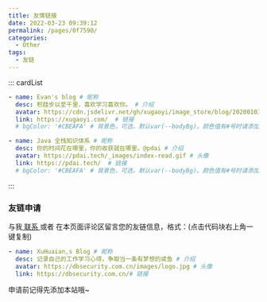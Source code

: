```yaml
---
title: 友情链接
date: 2022-03-23 09:39:12
permalink: /pages/0f7590/
categories:
  - Other
tags:
  - 友链
---
```


::: cardList
```yaml
- name: Evan's blog # 昵称
  desc: 积跬步以至千里，喜欢学习喜欢你。 # 介绍
  avatar: https://cdn.jsdelivr.net/gh/xugaoyi/image_store/blog/20200103123203.jpg # 头像
  link: https://xugaoyi.com/  # 链接
  # bgColor: '#CBEAFA' # 背景色，可选，默认var(--bodyBg)。颜色值有#号时请添加引号

- name: Java 全栈知识体系 # 昵称
  desc: 你的时间花在哪里，你的收获就在哪里。@pdai # 介绍
  avatar: https://pdai.tech/_images/index-read.gif # 头像
  link: https://pdai.tech/  # 链接
  # bgColor: '#CBEAFA' # 背景色，可选，默认var(--bodyBg)。颜色值有#号时请添加引号
```
:::

### 友链申请

与我[ 联系 ](/pages/db78e2/##联系)或者 在本页面评论区留言您的友链信息，格式：(点击代码块右上角一键复制)

```yaml
- name: XuHuaian,s Blog # 昵称
  desc: 记录自己的工作学习心得，争取当一条有梦想的咸鱼 # 介绍
  avatar: https://dbsecurity.com.cn/images/logo.jpg # 头像
  link: https://dbsecurity.com.cn/# 链接
```

申请前记得先添加本站哦~
